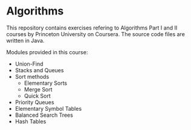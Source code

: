 # Algorithms
This repository contains exercises refering to Algorithms Part I and II courses by Princeton University on Coursera. The source code files are written in Java.

Modules provided in this course:
- Union-Find
- Stacks and Queues
- Sort methods
  - Elementary Sorts
  - Merge Sort
  - Quick Sort
- Priority Queues
- Elementary Symbol Tables
- Balanced Search Trees
- Hash Tables

